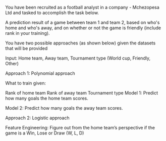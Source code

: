
You have been recruited as a football analyst in a company - Mchezopesa Ltd and tasked to accomplish the task below.

A prediction result of a game between team 1 and team 2, based on who's home and who's away, and on whether or not the game is friendly (include rank in your training).

You have two possible approaches (as  shown below) given the datasets that will be provided

Input: Home team, Away team, Tournament type (World cup, Friendly, Other)

Approach 1: Polynomial approach

What to train given:

Rank of home team
Rank of away team
Tournament type
Model 1: Predict how many goals the home team scores.

Model 2: Predict how many goals the away team scores.

Approach 2: Logistic approach

Feature Engineering: Figure out from the home team’s perspective if the game is a Win, Lose or Draw (W, L, D)

